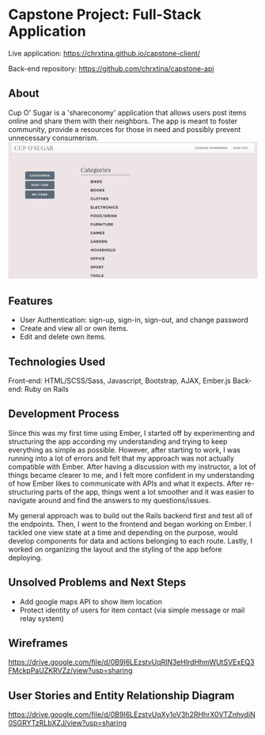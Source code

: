 # Capstone Project: Full-Stack Application

Live application: https://chrxtina.github.io/capstone-client/

Back-end repository: https://github.com/chrxtina/capstone-api

## About

Cup O' Sugar is a 'shareconomy' application that allows users post items online and share them with their neighbors. The app is meant to foster community, provide a resources for those in need and possibly prevent unnecessary consumerism.
![Cup O' Sugar screenshot](/app/images/CupoSugar.jpg)

## Features

* User Authentication: sign-up, sign-in, sign-out, and change password
* Create and view all or own items.
* Edit and delete own items.

## Technologies Used

 Front-end: HTML/SCSS/Sass, Javascript, Bootstrap, AJAX, Ember.js
 Back-end: Ruby on Rails

## Development Process

Since this was my first time using Ember, I started off by experimenting and
structuring the app according my understanding and trying to keep everything as
simple as possible. However, after starting to work, I was running into a lot
of errors and felt that my approach was not actually compatible with Ember.
After having a discussion with my instructor, a lot of things became clearer to
me, and I felt more confident in my understanding of how Ember likes to
communicate with APIs and what it expects. After re-structuring parts of the
app, things went a lot smoother and it was easier to navigate around and find
the answers to my questions/issues.

My general approach was to build out the Rails backend first and test all of the
endpoints. Then, I went to the frontend and began working on Ember. I tackled
one view state at a time and depending on the purpose, would develop components
for data and actions belonging to each route. Lastly, I worked on organizing
the layout and the styling of the app before deploying.


## Unsolved Problems and Next Steps

* Add google maps API to show item location
* Protect identity of users for item contact (via simple message or mail relay system)

## Wireframes

https://drive.google.com/file/d/0B9I6LEzstvUqRlN3eHlrdHhmWUtSVExEQ3FMckpPaUZKRVZz/view?usp=sharing

## User Stories and Entity Relationship Diagram

https://drive.google.com/file/d/0B9I6LEzstvUqXy1oV3h2RHhrX0VTZnhvdjN0SGRYTzRLbXZJ/view?usp=sharing

